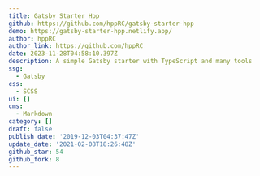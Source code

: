 ```yaml
---
title: Gatsby Starter Hpp
github: https://github.com/hppRC/gatsby-starter-hpp
demo: https://gatsby-starter-hpp.netlify.app/
author: hppRC
author_link: https://github.com/hppRC
date: 2023-11-28T04:58:10.397Z
description: A simple Gatsby starter with TypeScript and many tools
ssg:
  - Gatsby
css:
  - SCSS
ui: []
cms:
  - Markdown
category: []
draft: false
publish_date: '2019-12-03T04:37:47Z'
update_date: '2021-02-08T18:26:48Z'
github_star: 54
github_fork: 8
---
```

